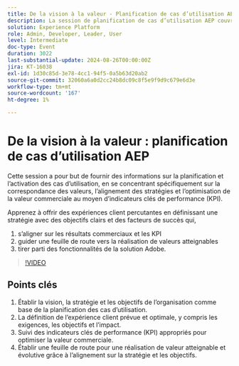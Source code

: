 ```yaml
---
title: De la vision à la valeur - Planification de cas d’utilisation AEP
description: La session de planification de cas d’utilisation AEP couvre la mise en correspondance des valeurs, l’alignement des stratégies et l’optimisation de la valeur commerciale par le biais de KPI. Il aide les entreprises à aligner leurs objectifs sur les résultats commerciaux et à exploiter les solutions Adobe pour offrir des expériences client percutantes.
solution: Experience Platform
role: Admin, Developer, Leader, User
level: Intermediate
doc-type: Event
duration: 3022
last-substantial-update: 2024-08-26T00:00:00Z
jira: KT-16038
exl-id: 1d30c85d-3e78-4cc1-94f5-0a5b63d20ab2
source-git-commit: 32060a6a0d2cc24b8dc09c8f5e9f9d9c679e6d3e
workflow-type: tm+mt
source-wordcount: '167'
ht-degree: 1%

---
```


# De la vision à la valeur : planification de cas d’utilisation AEP

Cette session a pour but de fournir des informations sur la planification et l’activation des cas d’utilisation, en se concentrant spécifiquement sur la correspondance des valeurs, l’alignement des stratégies et l’optimisation de la valeur commerciale au moyen d’indicateurs clés de performance (KPI).

Apprenez à offrir des expériences client percutantes en définissant une stratégie avec des objectifs clairs et des facteurs de succès qui,

1. s’aligner sur les résultats commerciaux et les KPI
1. guider une feuille de route vers la réalisation de valeurs atteignables
1. tirer parti des fonctionnalités de la solution Adobe.

>[!VIDEO](https://video.tv.adobe.com/v/3433025/?learn=on)

## Points clés

1. Établir la vision, la stratégie et les objectifs de l’organisation comme base de la planification des cas d’utilisation.
1. La définition de l’expérience client prévue et optimale, y compris les exigences, les objectifs et l’impact.
1. Suivi des indicateurs clés de performance (KPI) appropriés pour optimiser la valeur commerciale.
1. Établir une feuille de route pour une réalisation de valeur atteignable et évolutive grâce à l’alignement sur la stratégie et les objectifs.
